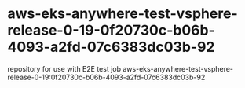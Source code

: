 # aws-eks-anywhere-test-vsphere-release-0-19-0f20730c-b06b-4093-a2fd-07c6383dc03b-92
repository for use with E2E test job aws-eks-anywhere-test-vsphere-release-0-19:0f20730c-b06b-4093-a2fd-07c6383dc03b-92
